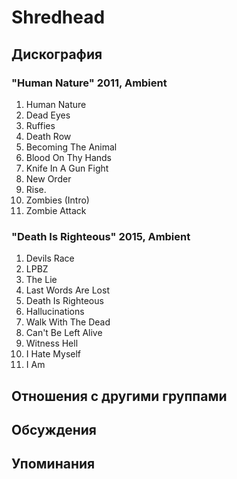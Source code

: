 # Shredhead



## Дискография

### "Human Nature" 2011, Ambient

01. Human Nature
02. Dead Eyes
03. Ruffies
04. Death Row
05. Becoming The Animal
06. Blood On Thy Hands
07. Knife In A Gun Fight
08. New Order
09. Rise.
10. Zombies (Intro)
11. Zombie Attack

### "Death Is Righteous" 2015, Ambient

01. Devils Race
02. LPBZ
03. The Lie
04. Last Words Are Lost
05. Death Is Righteous
06. Hallucinations
07. Walk With The Dead
08. Can't Be Left Alive
09. Witness Hell
10. I Hate Myself
11. I Am


## Отношения с другими группами


## Обсуждения


## Упоминания

